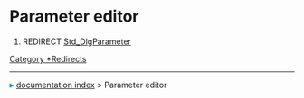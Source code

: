 # Parameter editor
1.  REDIRECT [Std_DlgParameter](Std_DlgParameter.md)



[Category   *Redirects](Category_Redirects.md)



---
![](images/Right_arrow.png) [documentation index](../README.md) > Parameter editor
